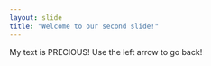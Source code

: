 ```yaml
---
layout: slide
title: "Welcome to our second slide!"
---
```

My text is PRECIOUS!
Use the left arrow to go back!
